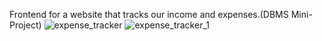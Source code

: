 Frontend for a website that tracks our income and expenses.(DBMS Mini-Project)
![expense_tracker](https://user-images.githubusercontent.com/81697680/224556849-606bdfc4-9ea2-4b43-97ae-3d523032ba70.jpg)
![expense_tracker_1](https://user-images.githubusercontent.com/81697680/224556852-6643474d-6892-433a-9722-19f09707cf7e.jpg)
